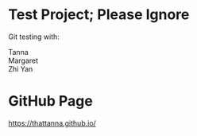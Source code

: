 # Test Project; Please Ignore

Git testing with:

Tanna\
Margaret\
Zhi Yan

# GitHub Page
https://thattanna.github.io/
